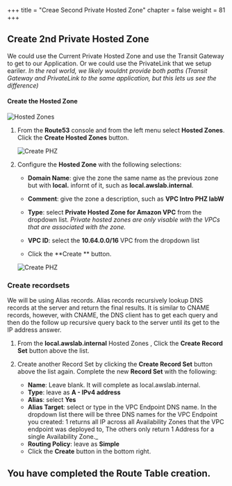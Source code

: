 +++
title = "Creae Second Private Hosted Zone"
chapter = false
weight = 81
+++
   
## Create 2nd Private Hosted Zone
We could use the Current Private Hosted Zone and use the Transit Gateway to get to our Application. Or we could use the PrivateLink that we setup eariler. _In the real world, we likely wouldnt provide both paths (Transit Gateway and PrivateLink to the same application, but this lets us see the difference)_ 

#### Create the Hosted Zone

   ![Hosted Zones](/images/r53.png)
1. From the **Route53** console and from the left menu select **Hosted Zones**. Click the **Create Hosted Zones** button.

    ![Create PHZ](/images/r53-create2nd.png)
1. Configure the **Hosted Zone** with the following selections:
    - **Domain Name**: give the zone the same name as the previous zone but with **local.** infornt of it, such as **local.awslab.internal**.
    - **Comment**: give the zone a description, such as **VPC Intro PHZ labW**
    - **Type**: select **Private Hosted Zone for Amazon VPC** from the dropdown list. _Private hosted zones are only visable with the VPCs that are associated with the zone._
    - **VPC ID**: select the **10.64.0.0/16** VPC from the dropdown list

    - Click the **Create ** button.

    ![Create PHZ](/images/r53-createVPCE.png)
### Create recordsets
We will be using Alias records. Alias records recursively lookup DNS records at the server and return the final results. It is similar to CNAME records, however, with CNAME, the DNS client has to get each query and then do the follow up recursive query back to the server until its get to the IP address answer.

1. From the **local.awslab.internal** Hosted Zones , Click the **Create Record Set** button above the list.

1. Create another Record Set by clicking the **Create Record Set** button above the list again. Complete the new **Record Set** with the following:
    - **Name**: Leave blank. It will complete as local.awslab.internal.
    - **Type**: leave as **A - IPv4 address**
    - **Alias**: select **Yes**
    - **Alias Target**: select or type in the VPC Endpoint DNS name. In the dropdown list there will be three DNS names for the VPC Endpoint you created: 1 returns all IP across all Availability Zones that the VPC endpoint was deployed to, The others only return 1 Address for a single Availability Zone._
    - **Routing Policy**: leave as **Simple** 
    - Click the **Create** button in the bottom right.


## You have completed the Route Table creation.

